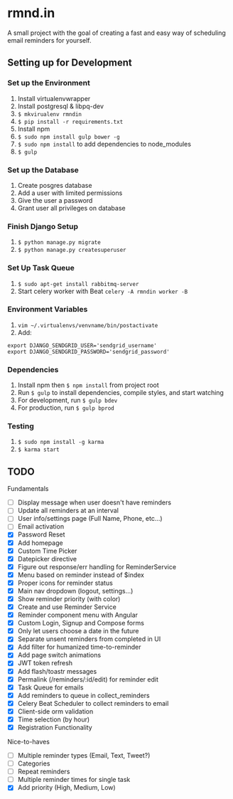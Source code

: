 # rmnd.in
A small project with the goal of creating a fast and easy way of scheduling email reminders for yourself.

## Setting up for Development

### Set up the Environment
1. Install virtualenvwrapper
1. Install postgresql & libpq-dev
1. `$ mkvirualenv rmndin`
1. `$ pip install -r requirements.txt`
1. Install npm
1. `$ sudo npm install gulp bower -g`
1. `$ sudo npm install` to add dependencies to node_modules
1. `$ gulp`

### Set up the Database
1. Create posgres database
1. Add a user with limited permissions
1. Give the user a password
1. Grant user all privileges on database

### Finish Django Setup
1. `$ python manage.py migrate`
1. `$ python manage.py createsuperuser`

### Set Up Task Queue
1. `$ sudo apt-get install rabbitmq-server`
1. Start celery worker with Beat `celery -A rmndin worker -B`

### Environment Variables
1. `vim ~/.virtualenvs/venvname/bin/postactivate`
1. Add:

```
export DJANGO_SENDGRID_USER='sendgrid_username'
export DJANGO_SENDGRID_PASSWORD='sendgrid_password'
```

### Dependencies
1. Install npm then `$ npm install` from project root
1. Run `$ gulp` to install dependencies, compile styles, and start watching
1. For development, run `$ gulp bdev`
1. For production, run `$ gulp bprod`

### Testing
1. `$ sudo npm install -g karma`
1. `$ karma start`

## TODO
Fundamentals
- [ ] Display message when user doesn't have reminders
- [ ] Update all reminders at an interval
- [ ] User info/settings page (Full Name, Phone, etc...)
- [ ] Email activation
- [x] Password Reset
- [x] Add homepage
- [x] Custom Time Picker
- [x] Datepicker directive
- [x] Figure out response/err handling for ReminderService
- [x] Menu based on reminder instead of $index
- [x] Proper icons for reminder status
- [x] Main nav dropdown (logout, settings...)
- [x] Show reminder priority (with color)
- [x] Create and use Reminder Service
- [x] Reminder component menu with Angular
- [x] Custom Login, Signup and Compose forms
- [x] Only let users choose a date in the future
- [x] Separate unsent reminders from completed in UI
- [x] Add filter for humanized time-to-reminder
- [x] Add page switch animations
- [x] JWT token refresh
- [x] Add flash/toastr messages
- [x] Permalink (/reminders/:id/edit) for reminder edit
- [x] Task Queue for emails
- [x] Add reminders to queue in collect_reminders
- [x] Celery Beat Scheduler to collect reminders to email
- [x] Client-side orm validation
- [x] Time selection (by hour)
- [x] Registration Functionality

Nice-to-haves
- [ ] Multiple reminder types (Email, Text, Tweet?)
- [ ] Categories
- [ ] Repeat reminders
- [ ] Multiple reminder times for single task
- [x] Add priority (High, Medium, Low)
